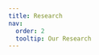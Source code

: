 ```yaml
---
title: Research
nav:
  order: 2
  tooltip: Our Research
---
```

<!-- {% include showbib.html %} -->

<code>
<script src="https://bibbase.org/show?bib=https://github.com/hyHarco/hyHarco.github.io/Journal.bib&jsonp=1"></script>
</code>

<!-- 
# <i class="fas fa-microscope"></i>Research1
This is a First Reasearch

[링크1](https://sites.google.com/hanyang.ac.kr/harco-lab/home) Stewart Platform~

<!-- {%
  include feature.html
  image="images/research1.jpg"
  text=blabla
%}
{%
  include feature.html
  image="images/research1-2.jpg"
  text=blabla
%} --> 

  
  
  
<!--   

# <i class="fas fa-microscope"></i>Research2
This is a Second Reasearch

Please also check out our blog posts on [Reference link1](https://www.naver.com/), such as [Reference link2](https://www.yahoo.com/), [example](https://www.youtube.com/), etc.
<!-- 

{%
  include feature.html
  image="images/research2.jpg"
  text=blabla
%} -->